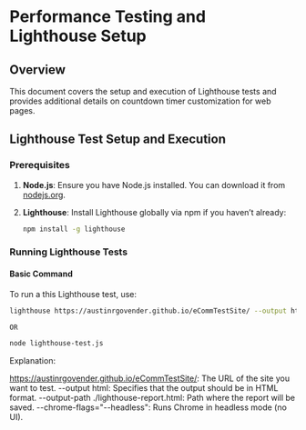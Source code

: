 # Performance Testing and Lighthouse Setup

## Overview

This document covers the setup and execution of Lighthouse tests and provides additional details on countdown timer customization for web pages.

## Lighthouse Test Setup and Execution

### Prerequisites

1. **Node.js**: Ensure you have Node.js installed. You can download it from [nodejs.org](https://nodejs.org/).

2. **Lighthouse**: Install Lighthouse globally via npm if you haven’t already:

    ```bash
    npm install -g lighthouse
    ```

### Running Lighthouse Tests

#### Basic Command

To run a this Lighthouse test, use:

```bash
lighthouse https://austinrgovender.github.io/eCommTestSite/ --output html --output-path ./lighthouse-report.html --chrome-flags="--headless" 

OR

node lighthouse-test.js
```

Explanation:

https://austinrgovender.github.io/eCommTestSite/: The URL of the site you want to test.
--output html: Specifies that the output should be in HTML format.
--output-path ./lighthouse-report.html: Path where the report will be saved.
--chrome-flags="--headless": Runs Chrome in headless mode (no UI).